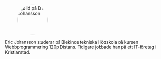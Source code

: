 <figure class="figure">
    <img style="border-radius: 100%;width: 100px;height: 100px;" class="byline-img" alt="Bild på Eric Johansson" src="img/me-small.jpg">
</figure>
<p>
    <a href="#">Eric Johansson</a> studerar på Blekinge tekniska Högskola på kursen Webbprogrammering 120p Distans. Tidigare jobbade han på ett IT-företag i Kristianstad.
</p>

